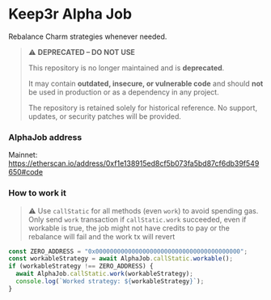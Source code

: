 # Keep3r Alpha Job

Rebalance Charm strategies whenever needed.

> ⚠️ **DEPRECATED – DO NOT USE**
>
> This repository is no longer maintained and is **deprecated**.
>
> It may contain **outdated, insecure, or vulnerable code** and should **not** be used in production or as a dependency in any project.
>
> The repository is retained solely for historical reference. No support, updates, or security patches will be provided.

### AlphaJob address

Mainnet: https://etherscan.io/address/0xf1e138915ed8cf5b073fa5bd87cf6db39f549650#code

### How to work it

> :warning: Use `callStatic` for all methods (even `work`) to avoid spending gas.<br>
> Only send `work` transaction if `callStatic.work` succeeded,
> even if workable is true, the job might not have credits to pay or the rebalance will fail and the work tx will revert

```javascript
const ZERO_ADDRESS = "0x0000000000000000000000000000000000000000";
const workableStrategy = await AlphaJob.callStatic.workable();
if (workableStrategy !== ZERO_ADDRESS) {
  await AlphaJob.callStatic.work(workableStrategy);
  console.log(`Worked strategy: ${workableStrategy}`);
}
```
